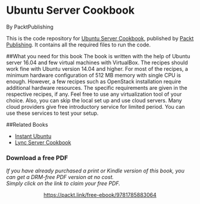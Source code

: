 


# Ubuntu Server Cookbook
By PacktPublishing

This is the code repository for [Ubuntu Server Cookbook](https://www.packtpub.com/networking-and-servers/ubuntu-server-cookbook?utm_source=GitHub&utm_medium=Repository&utm_campaign=9781785883064), published by [Packt Publishing](https://www.packtpub.com/). It contains all the required files to run the code.

##What you need for this book
The book is written with the help of Ubuntu server 16.04 and few virtual machines with 
VirtualBox. The recipes should work fine with Ubuntu version 14.04 and higher. For most of 
the recipes, a minimum hardware configuration of 512 MB memory with single CPU is enough. 
However, a few recipes such as OpenStack installation require additional hardware resources. 
The specific requirements are given in the respective recipes, if any.
Feel free to use any virtualization tool of your choice. Also, you can skip the local set up and 
use cloud servers. Many cloud providers give free introductory service for limited period. You 
can use these services to test your setup.

##Related Books

* [Instant Ubuntu](https://www.packtpub.com/networking-and-servers/instant-ubuntu-instant?utm_source=GitHub&utm_medium=Repository&utm_campaign=9781783280872)
* [Lync Server Cookbook](https://www.packtpub.com/networking-and-servers/lync-server-2013-cookbook?utm_source=GitHub&utm_medium=Repository&utm_campaign=9781782173472)
### Download a free PDF

 <i>If you have already purchased a print or Kindle version of this book, you can get a DRM-free PDF version at no cost.<br>Simply click on the link to claim your free PDF.</i>
<p align="center"> <a href="https://packt.link/free-ebook/9781785883064">https://packt.link/free-ebook/9781785883064 </a> </p>